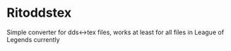 # Ritoddstex
Simple converter for dds&lt;->tex files, works at least for all files in League of Legends currently
